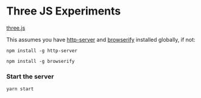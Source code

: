 # Three JS Experiments
[three.js](https://threejs.org/)

This assumes you have [http-server](https://github.com/indexzero/http-server) and [browserify](https://github.com/substack/node-browserify) installed globally, if not:
```
npm install -g http-server
```
```
npm install -g browserify
```

### Start the server
```
yarn start
```
